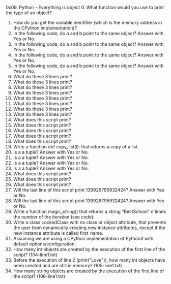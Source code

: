 0x09. Python - Everything is object
0. What function would you use to print the type of an object?
1. How do you get the variable identifier (which is the memory address in the CPython implementation)?
2. In the following code, do a and b point to the same object? Answer with Yes or No.
3. In the following code, do a and b point to the same object? Answer with Yes or No.
4. In the following code, do a and b point to the same object? Answer with Yes or No.
5. In the following code, do a and b point to the same object? Answer with Yes or No.
6. What do these 3 lines print?
7. What do these 3 lines print?
8. What do these 3 lines print?
9. What do these 3 lines print?
10. What do these 3 lines print?
11. What do these 3 lines print?
12. What do these 3 lines print?
13. What do these 3 lines print?
14. What does this script print?
15. What does this script print?
16. What does this script print?
17. What does this script print?
18. What does this script print?
19. Write a function def copy_list(l): that returns a copy of a list.
20. Is a a tuple? Answer with Yes or No.
21. Is a a tuple? Answer with Yes or No.
22. Is a a tuple? Answer with Yes or No.
23. Is a a tuple? Answer with Yes or No.
24. What does this script print?
25. What does this script print?
26. What does this script print?
27. Will the last line of this script print 139926795932424? Answer with Yes or No.
28. Will the last line of this script print 139926795932424? Answer with Yes or No.
29. Write a function magic_string() that returns a string “BestSchool” n times the number of the iteration (see code):
30. Write a class LockedClass with no class or object attribute, that prevents the user from dynamically creating new instance attributes, except if the new instance attribute is called first_name.
31. Assuming we are using a CPython implementation of Python3 with default options/configuration:
32. How many int objects are created by the execution of the first line of the script? (104-line1.txt)
33. Before the execution of line 2 (print("Love")), how many int objects have been created and are still in memory? (105-line1.txt)
34. How many string objects are created by the execution of the first line of the script? (106-line1.txt)
